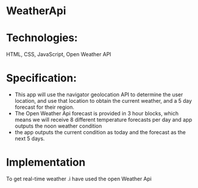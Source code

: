 # WeatherApi

# Technologies:
HTML, CSS, JavaScript, Open Weather API

# Specification:
<ul>
<li>This app  will use the navigator geolocation API to determine the user location, and use that location to obtain the current weather, and a 5 day forecast for their region.</li>
<li>The Open Weather Api forecast is provided in 3 hour blocks, which means we will receive 8 different temperature forecasts per day and app outputs the noon weather condition</li>
<li>the app outputs the current condition as today and the forecast as the next 5 days.</li>
</ul>

# Implementation
To get real-time weather .i have used the open Weather Api


